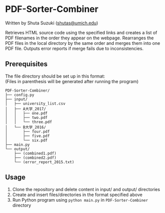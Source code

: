 # PDF-Sorter-Combiner

Written by Shuta Suzuki (shutas@umich.edu)

Retrieves HTML source code using the specified links and creates a list of PDF filenames in the order they appear on the webpage. Rearranges the PDF files in the local directory by the same order and merges them into one PDF file. Outputs error reports if merge fails due to inconsistencies.

## Prerequisites

The file directory should be set up in this format:  
(Files in parenthesis will be generated after running the program)

```
PDF-Sorter-Combiner/
├── config.py
├── input/
│   ├── university_list.csv
│   ├── A大学_2017/
│   │   ├── one.pdf
│   │   ├── two.pdf
│   │   └── three.pdf
│   └── B大学_2016/
│       ├── four.pdf
│       ├── five.pdf
│       └── six.pdf
├── main.py
└── output/
    ├── (combined1.pdf)
    ├── (combined2.pdf)
    └── (error_report_2015.txt)
```

## Usage

1. Clone the repository and delete content in input/ and output/ directories
2. Create and insert files/directories in the format specified above
3. Run Python program using `python main.py` in `PDF-Sorter-Combiner` directory
